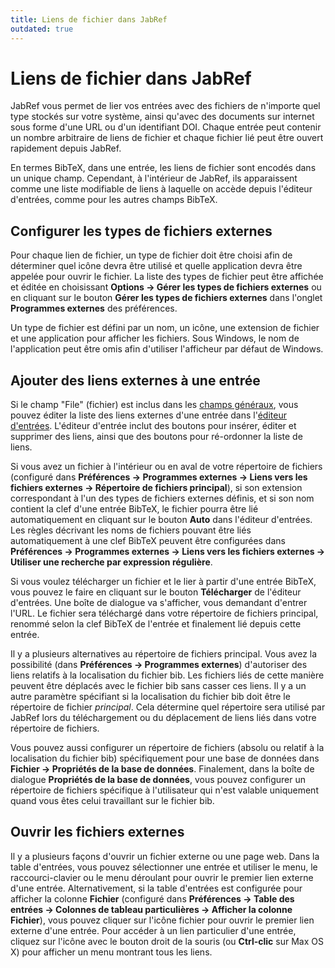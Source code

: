 ```yaml
---
title: Liens de fichier dans JabRef
outdated: true
---
```


# Liens de fichier dans JabRef

JabRef vous permet de lier vos entrées avec des fichiers de n'importe quel type stockés sur votre système, ainsi qu'avec des documents sur internet sous forme d'une URL ou d'un identifiant DOI. Chaque entrée peut contenir un nombre arbitraire de liens de fichier et chaque fichier lié peut être ouvert rapidement depuis JabRef.

En termes BibTeX, dans une entrée, les liens de fichier sont encodés dans un unique champ. Cependant, à l'intérieur de JabRef, ils apparaissent comme une liste modifiable de liens à laquelle on accède depuis l'éditeur d'entrées, comme pour les autres champs BibTeX.

## Configurer les types de fichiers externes

Pour chaque lien de fichier, un type de fichier doit être choisi afin de déterminer quel icône devra être utilisé et quelle application devra être appelée pour ouvrir le fichier. La liste des types de fichier peut être affichée et éditée en choisissant **Options -&gt; Gérer les types de fichiers externes** ou en cliquant sur le bouton **Gérer les types de fichiers externes** dans l'onglet **Programmes externes** des préférences.

Un type de fichier est défini par un nom, un icône, une extension de fichier et une application pour afficher les fichiers. Sous Windows, le nom de l'application peut être omis afin d'utiliser l'afficheur par défaut de Windows.

## Ajouter des liens externes à une entrée

Si le champ "File" (fichier) est inclus dans les [champs généraux](GeneralFields), vous pouvez éditer la liste des liens externes d'une entrée dans l'[éditeur d'entrées](EntryEditorHelp). L'éditeur d'entrée inclut des boutons pour insérer, éditer et supprimer des liens, ainsi que des boutons pour ré-ordonner la liste de liens.

Si vous avez un fichier à l'intérieur ou en aval de votre répertoire de fichiers (configuré dans **Préférences -&gt; Programmes externes -&gt; Liens vers les fichiers externes -&gt; Répertoire de fichiers principal**), si son extension correspondant à l'un des types de fichiers externes définis, et si son nom contient la clef d'une entrée BibTeX, le fichier pourra être lié automatiquement en cliquant sur le bouton **Auto** dans l'éditeur d'entrées. Les règles décrivant les noms de fichiers pouvant être liés automatiquement à une clef BibTeX peuvent être configurées dans **Préférences -&gt; Programmes externes -&gt; Liens vers les fichiers externes -&gt; Utiliser une recherche par expression régulière**.

Si vous voulez télécharger un fichier et le lier à partir d'une entrée BibTeX, vous pouvez le faire en cliquant sur le bouton **Télécharger** de l'éditeur d'entrées. Une boîte de dialogue va s'afficher, vous demandant d'entrer l'URL. Le fichier sera téléchargé dans votre répertoire de fichiers principal, renommé selon la clef BibTeX de l'entrée et finalement lié depuis cette entrée.

Il y a plusieurs alternatives au répertoire de fichiers principal. Vous avez la possibilité (dans **Préférences -&gt; Programmes externes**) d'autoriser des liens relatifs à la localisation du fichier bib. Les fichiers liés de cette manière peuvent être déplacés avec le fichier bib sans casser ces liens. Il y a un autre paramètre spécifiant si la localisation du fichier bib doit être le répertoire de fichier *principal*. Cela détermine quel répertoire sera utilisé par JabRef lors du téléchargement ou du déplacement de liens liés dans votre répertoire de fichiers.

Vous pouvez aussi configurer un répertoire de fichiers (absolu ou relatif à la localisation du fichier bib) spécifiquement pour une base de données dans **Fichier -&gt; Propriétés de la base de données**. Finalement, dans la boîte de dialogue **Propriétés de la base de données**, vous pouvez configurer un répertoire de fichiers spécifique à l'utilisateur qui n'est valable uniquement quand vous êtes celui travaillant sur le fichier bib.

## Ouvrir les fichiers externes

Il y a plusieurs façons d'ouvrir un fichier externe ou une page web. Dans la table d'entrées, vous pouvez sélectionner une entrée et utiliser le menu, le raccourci-clavier ou le menu déroulant pour ouvrir le premier lien externe d'une entrée. Alternativement, si la table d'entrées est configurée pour afficher la colonne **Fichier** (configuré dans **Préférences -&gt; Table des entrées -&gt; Colonnes de tableau particulières -&gt; Afficher la colonne Fichier**), vous pouvez cliquer sur l'icône fichier pour ouvrir le premier lien externe d'une entrée. Pour accéder à un lien particulier d'une entrée, cliquez sur l'icône avec le bouton droit de la souris (ou **Ctrl-clic** sur Max OS X) pour afficher un menu montrant tous les liens.

